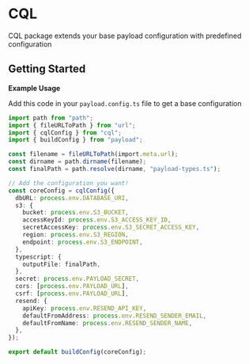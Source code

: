 # CQL

CQL package extends your base payload configuration with predefined configuration

## Getting Started

**Example Usage**

Add this code in your `payload.config.ts` file to get a base configuration

```ts
import path from "path";
import { fileURLToPath } from "url";
import { cqlConfig } from "cql";
import { buildConfig } from "payload";

const filename = fileURLToPath(import.meta.url);
const dirname = path.dirname(filename);
const finalPath = path.resolve(dirname, "payload-types.ts");

// Add the configuration you want!
const coreConfig = cqlConfig({
  dbURL: process.env.DATABASE_URI,
  s3: {
    bucket: process.env.S3_BUCKET,
    accessKeyId: process.env.S3_ACCESS_KEY_ID,
    secretAccessKey: process.env.S3_SECRET_ACCESS_KEY,
    region: process.env.S3_REGION,
    endpoint: process.env.S3_ENDPOINT,
  },
  typescript: {
    outputFile: finalPath,
  },
  secret: process.env.PAYLOAD_SECRET,
  cors: [process.env.PAYLOAD_URL],
  csrf: [process.env.PAYLOAD_URL],
  resend: {
    apiKey: process.env.RESEND_API_KEY,
    defaultFromAddress: process.env.RESEND_SENDER_EMAIL,
    defaultFromName: process.env.RESEND_SENDER_NAME,
  },
});

export default buildConfig(coreConfig);
```
